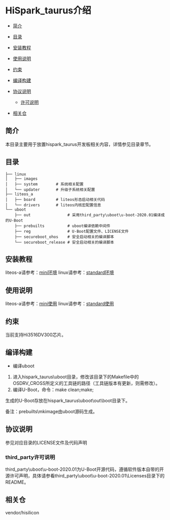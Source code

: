 # HiSpark\_taurus介绍<a name="ZH-CN_TOPIC_0000001142448981"></a>

-   [简介](#section11660541593)
-   [目录](#section161941989596)
-   [安装教程](#section161941989597)
-   [使用说明](#section161941989598)
-   [约束](#section119744591305)
-   [编译构建](#section137768191623)
-   [协议说明](#section1312121216216)
    -   [许可说明](#section129654513264)

-   [相关仓](#section1371113476307)

## 简介<a name="section11660541593"></a>

本目录主要用于放置hispark_taurus开发板相关内容，详情参见目录章节。

## 目录<a name="section161941989596"></a>

```
├── linux
│   ├── images
│   ├── system        # 系统相关配置
│   └── updater       # 升级子系统相关配置
├── liteos_a
│   ├── board         # liteos形态启动相关代码
│   └── drivers       # liteos内核宏配置信息
└── uboot
    ├── out                # 采用third_party\uboot\u-boot-2020.01编译成的U-Boot
    ├── prebuilts          # uboot编译依赖中间件
    ├── reg                # U-Boot配置文件、LICENSE文件
    ├── secureboot_ohos    # 安全启动相关的编译脚本
    └── secureboot_release # 安全启动相关的编译脚本
```

## 安装教程<a name="section161941989597"></a>

liteos-a请参考：[mini环境](https://gitee.com/openharmony/docs/blob/master/zh-cn/device-dev/quick-start/quickstart-lite-steps-hi3516-setting.md)
linux请参考：[standard环境](https://gitee.com/openharmony/docs/blob/master/zh-cn/device-dev/quick-start/quickstart-standard-running-hi3516-build.md)

## 使用说明<a name="section161941989598"></a>

liteos-a请参考：[mini使用](https://gitee.com/openharmony/docs/blob/master/zh-cn/device-dev/quick-start/quickstart-lite-steps-hi3516.md)
linux请参考：[standard使用](https://gitee.com/openharmony/docs/blob/master/zh-cn/device-dev/quick-start/quickstart-standard-running-hi3516.md)

## 约束<a name="section119744591305"></a>

当前支持Hi3516DV300芯片。

## 编译构建<a name="section137768191623"></a>

-   编译uboot

1.  进入hispark\_taurus\\uboot目录，修改该目录下的Makefile中的OSDRV\_CROSS所定义的工具链的路径（工具链版本有更新，则需修改）。
2.  编译U-Boot，命令：make clean;make;

生成的U-Boot存放在hispark\_taurus\\uboot\\out\\boot目录下。

备注：prebuilts\\mkimage由uboot源码生成。

## 协议说明<a name="section1312121216216"></a>

参见对应目录的LICENSE文件及代码声明

### third\_party许可说明<a name="section129654513264"></a>

third\_party\\uboot\\u-boot-2020.01为U-Boot开源代码，遵循软件版本自带的开源许可声明，具体请参看third\_party\\uboot\\u-boot-2020.01\\Licenses目录下的README。

## 相关仓<a name="section1371113476307"></a>

vendor/hisilicon

